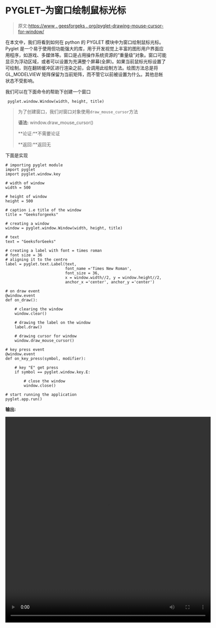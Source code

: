 # PYGLET–为窗口绘制鼠标光标

> 原文:[https://www . geesforgeks . org/pyglet-drawing-mouse-cursor-for-window/](https://www.geeksforgeeks.org/pyglet-drawing-mouse-cursor-for-window/)

在本文中，我们将看到如何在 python 的 PYGLET 模块中为窗口绘制鼠标光标。Pyglet 是一个易于使用但功能强大的库，用于开发视觉上丰富的图形用户界面应用程序，如游戏、多媒体等。窗口是占用操作系统资源的“重量级”对象。窗口可能显示为浮动区域，或者可以设置为充满整个屏幕(全屏)。如果当前鼠标光标设置了可绘制，则在翻转缓冲区进行渲染之前，会调用此绘制方法。绘图方法总是将 GL_MODELVIEW 矩阵保留为当前矩阵，而不管它以前被设置为什么。其他总帐状态不受影响。

我们可以在下面命令的帮助下创建一个窗口

```
 pyglet.window.Window(width, height, title)

```

> 为了创建窗口，我们对窗口对象使用`draw_mouse_cursor`方法
> 
> **语法:** window.draw_mouse_cursor()
> 
> **论证:**不需要论证
> 
> **返回:**返回无

下面是实现

```
# importing pyglet module
import pyglet
import pyglet.window.key

# width of window
width = 500

# height of window
height = 500

# caption i.e title of the window
title = "Geeksforgeeks"

# creating a window
window = pyglet.window.Window(width, height, title)

# text 
text = "GeeksforGeeks"

# creating a label with font = times roman
# font size = 36
# aligning it to the centre
label = pyglet.text.Label(text,
                          font_name ='Times New Roman',
                          font_size = 36,
                          x = window.width//2, y = window.height//2,
                          anchor_x ='center', anchor_y ='center')

# on draw event
@window.event
def on_draw():

    # clearing the window
    window.clear()

    # drawing the label on the window
    label.draw()

    # drawing cursor for window
    window.draw_mouse_cursor()

# key press event    
@window.event
def on_key_press(symbol, modifier):

    # key "E" get press
    if symbol == pyglet.window.key.E:

        # close the window
        window.close()

# start running the application
pyglet.app.run()
```

**输出:**

<video class="wp-video-shortcode" id="video-481468-1" width="640" height="640" preload="metadata" controls=""><source type="video/mp4" src="https://media.geeksforgeeks.org/wp-content/uploads/20200905033218/Geeksforgeeks-2020-09-05-03-32-03.mp4?_=1">[https://media.geeksforgeeks.org/wp-content/uploads/20200905033218/Geeksforgeeks-2020-09-05-03-32-03.mp4](https://media.geeksforgeeks.org/wp-content/uploads/20200905033218/Geeksforgeeks-2020-09-05-03-32-03.mp4)</video>